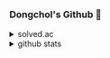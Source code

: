 ### Dongchol's Github  👋


<details>
  <summary> solved.ac </summary>

  [![Solved.ac Profile](http://mazassumnida.wtf/api/generate_badge?boj=dongchol801)](https://solved.ac/dongchol801)
</details>
<details>
  <summary> github stats </summary>
  
  ![Anurag's GitHub stats](https://github-readme-stats.vercel.app/api?username=dongchol&show_icons=true&theme=cobalt)
</details>

<!--
**dongchol/dongchol** is a ✨ _special_ ✨ repository because its `README.md` (this file) appears on your GitHub profile.

Here are some ideas to get you started:

- 🔭 I’m currently working on ...
- 🌱 I’m currently learning ...
- 👯 I’m looking to collaborate on ...
- 🤔 I’m looking for help with ...
- 💬 Ask me about ...
- 📫 How to reach me: ...
- 😄 Pronouns: ...
- ⚡ Fun fact: ...
-->
